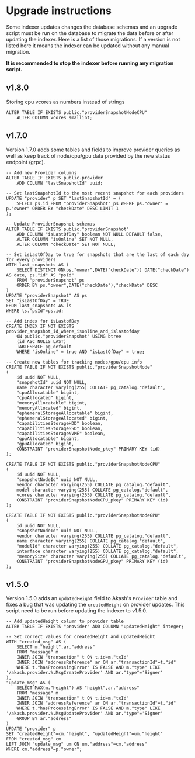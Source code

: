 # Upgrade instructions

Some indexer updates changes the database schemas and an upgrade script must be run on the database to migrate the data before or after updating the indexer. Here is a list of those migrations. If a version is not listed here it means the indexer can be updated without any manual migration.

**It is recommended to stop the indexer before running any migration script.**

## v1.8.0

Storing cpu vcores as numbers instead of strings

```
ALTER TABLE IF EXISTS public."providerSnapshotNodeCPU"
    ALTER COLUMN vcores smallint;
```

## v1.7.0

Version 1.7.0 adds some tables and fields to improve provider queries as well as keep track of node/cpu/gpu data provided by the new status endpoint (grpc).

```
-- Add new Provider columns
ALTER TABLE IF EXISTS public.provider
    ADD COLUMN "lastSnapshotId" uuid;

-- Set lastSnapshotId to the most recent snapshot for each providers
UPDATE "provider" p SET "lastSnapshotId" = (
	SELECT ps.id FROM "providerSnapshot" ps WHERE ps."owner" = p."owner" ORDER BY "checkDate" DESC LIMIT 1
);

-- Update ProviderSnapshot schemas
ALTER TABLE IF EXISTS public."providerSnapshot"
    ADD COLUMN "isLastOfDay" boolean NOT NULL DEFAULT false,
	ALTER COLUMN "isOnline" SET NOT NULL,
	ALTER COLUMN "checkDate" SET NOT NULL;

-- Set isLastOfDay to true for snapshots that are the last of each day for every providers
WITH last_snapshots AS (
	SELECT DISTINCT ON(ps."owner",DATE("checkDate")) DATE("checkDate") AS date, ps."id" AS "psId"
	FROM "providerSnapshot" ps
	ORDER BY ps."owner",DATE("checkDate"),"checkDate" DESC
)
UPDATE "providerSnapshot" AS ps
SET "isLastOfDay" = TRUE
FROM last_snapshots AS ls
WHERE ls."psId"=ps.id;

-- Add index for isLastofDay
CREATE INDEX IF NOT EXISTS provider_snapshot_id_where_isonline_and_islastofday
    ON public."providerSnapshot" USING btree
    (id ASC NULLS LAST)
    TABLESPACE pg_default
    WHERE "isOnline" = true AND "isLastOfDay" = true;

-- Create new tables for tracking nodes/gpu/cpu info
CREATE TABLE IF NOT EXISTS public."providerSnapshotNode"
(
    id uuid NOT NULL,
    "snapshotId" uuid NOT NULL,
    name character varying(255) COLLATE pg_catalog."default",
    "cpuAllocatable" bigint,
    "cpuAllocated" bigint,
    "memoryAllocatable" bigint,
    "memoryAllocated" bigint,
    "ephemeralStorageAllocatable" bigint,
    "ephemeralStorageAllocated" bigint,
    "capabilitiesStorageHDD" boolean,
    "capabilitiesStorageSSD" boolean,
    "capabilitiesStorageNVME" boolean,
    "gpuAllocatable" bigint,
    "gpuAllocated" bigint,
    CONSTRAINT "providerSnapshotNode_pkey" PRIMARY KEY (id)
);

CREATE TABLE IF NOT EXISTS public."providerSnapshotNodeCPU"
(
    id uuid NOT NULL,
    "snapshotNodeId" uuid NOT NULL,
    vendor character varying(255) COLLATE pg_catalog."default",
    model character varying(255) COLLATE pg_catalog."default",
    vcores character varying(255) COLLATE pg_catalog."default",
    CONSTRAINT "providerSnapshotNodeCPU_pkey" PRIMARY KEY (id)
);

CREATE TABLE IF NOT EXISTS public."providerSnapshotNodeGPU"
(
    id uuid NOT NULL,
    "snapshotNodeId" uuid NOT NULL,
    vendor character varying(255) COLLATE pg_catalog."default",
    name character varying(255) COLLATE pg_catalog."default",
    "modelId" character varying(255) COLLATE pg_catalog."default",
    interface character varying(255) COLLATE pg_catalog."default",
    "memorySize" character varying(255) COLLATE pg_catalog."default",
    CONSTRAINT "providerSnapshotNodeGPU_pkey" PRIMARY KEY (id)
);
```

## v1.5.0

Version 1.5.0 adds an `updatedHeight` field to Akash's `Provider` table and fixes a bug that was updating the `createdHeight` on provider updates. This script need to be run before updating the indexer to v1.5.0.

```
-- Add updatedHeight column to provider table
ALTER TABLE IF EXISTS "provider" ADD COLUMN "updatedHeight" integer;

-- Set correct values for createdHeight and updatedHeight
WITH "created_msg" AS (
	SELECT m."height",ar."address"
	FROM "message" m
	INNER JOIN "transaction" t ON t.id=m."txId"
	INNER JOIN "addressReference" ar ON ar."transactionId"=t."id"
	WHERE t."hasProcessingError" IS FALSE AND m."type" LIKE '/akash.provider.%.MsgCreateProvider' AND ar."type"='Signer'
),
"update_msg" AS (
	SELECT MAX(m."height") AS "height",ar."address"
	FROM "message" m
	INNER JOIN "transaction" t ON t.id=m."txId"
	INNER JOIN "addressReference" ar ON ar."transactionId"=t."id"
	WHERE t."hasProcessingError" IS FALSE AND m."type" LIKE '/akash.provider.%.MsgUpdateProvider' AND ar."type"='Signer'
	GROUP BY ar."address"
)
UPDATE "provider" p
SET "createdHeight"=cm."height", "updatedHeight"=um."height"
FROM "created_msg" cm
LEFT JOIN "update_msg" um ON um."address"=cm."address"
WHERE cm."address"=p."owner";
```
